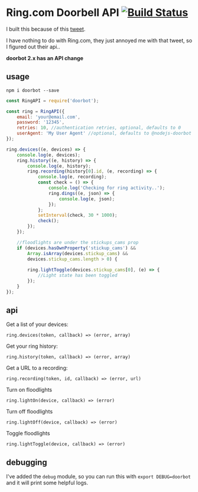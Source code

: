 Ring.com Doorbell API [![Build Status](https://travis-ci.org/davglass/doorbot.svg?branch=master)](https://travis-ci.org/davglass/doorbot)
=====================
I built this because of this [tweet](https://twitter.com/ring/status/816752533137977344).

I have nothing to do with Ring.com, they just annoyed me with that tweet, so I figured out their api..

**doorbot 2.x has an API change**

usage
-----

`npm i doorbot --save`

```js
const RingAPI = require('doorbot');

const ring = RingAPI({
    email: 'your@email.com',
    password: '12345',
    retries: 10, //authentication retries, optional, defaults to 0
    userAgent: 'My User Agent' //optional, defaults to @nodejs-doorbot
});

ring.devices((e, devices) => {
    console.log(e, devices);
    ring.history((e, history) => {
        console.log(e, history);
        ring.recording(history[0].id, (e, recording) => {
            console.log(e, recording);
            const check = () => {
                console.log('Checking for ring activity..');
                ring.dings((e, json) => {
                    console.log(e, json);
                });
            };
            setInterval(check, 30 * 1000);
            check();
        });
    });

    //floodlights are under the stickups_cams prop
    if (devices.hasOwnProperty('stickup_cams') && 
        Array.isArray(devices.stickup_cams) &&
        devices.stickup_cams.length > 0) {
        
        ring.lightToggle(devices.stickup_cams[0], (e) => {
            //Light state has been toggled
        });
    }
});
```

api
---

Get a list of your devices:

`ring.devices(token, callback) => (error, array)`

Get your ring history:

`ring.history(token, callback) => (error, array)`

Get a URL to a recording:

`ring.recording(token, id, callback) => (error, url)`

Turn on floodlights

`ring.lightOn(device, callback) => (error)`

Turn off floodlights

`ring.lightOff(device, callback) => (error)`

Toggle floodlights

`ring.lightToggle(device, callback) => (error)`


debugging
---------

I've added the `debug` module, so you can run this with `export DEBUG=doorbot` and it will print some helpful logs.
